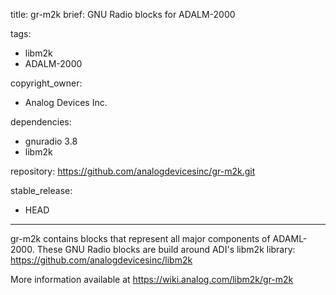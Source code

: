 title: gr-m2k
brief: GNU Radio blocks for ADALM-2000

tags:
  - libm2k
  - ADALM-2000

copyright_owner:
  - Analog Devices Inc.

dependencies:
  - gnuradio 3.8
  - libm2k

repository: https://github.com/analogdevicesinc/gr-m2k.git

stable_release:
 - HEAD

---
gr-m2k contains blocks that represent all major components of ADAML-2000. These GNU Radio blocks are build around ADI's libm2k library: https://github.com/analogdevicesinc/libm2k

More information available at https://wiki.analog.com/libm2k/gr-m2k
